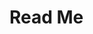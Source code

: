 # Read Me

<!-- Hidden text

1. Need to finish this tableau from course 3 module 5 and add it to this project
https://public.tableau.com/views/TikTokproject_17484441879150/Dashboard?:language=en-US&:sid=&:redirect=auth&:display_count=n&:origin=viz_share_link

ideas for things to add to tableau
something about outliers
scatter plot with two measures, colored by a dimension
grouped scatter plot
word cloud for video transcriptions
KPI showing number of videos in each dimension
KPI (or something else) showing number of outliers, box plot?
histogram
get ideas from python tiktok in github?
get ideas from tableau visuals on their site?


2. Add Course 3 module 5 executive summary to GitHub, use example from this link to create
https://www.coursera.org/learn/go-beyond-the-numbers-translate-data-into-insight/supplement/juKj7/activity-exemplar-create-your-course-3-tiktok-project

-->
